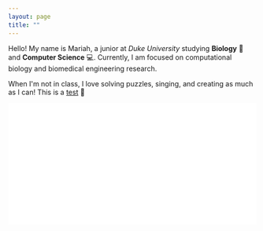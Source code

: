 ```yaml
---
layout: page
title: ""
---
```


Hello! My name is Mariah, a junior at *Duke University* studying **Biology** :dna: and **Computer Science** :computer:.
Currently, I am focused on computational biology and biomedical engineering research. 

When I'm not in class, I love solving puzzles, singing, and creating as much as I can! This is a [test](https://play2048.co/) :love_letter:

![Duke University Wordmark](assets/duke_wordmark_white.png)
